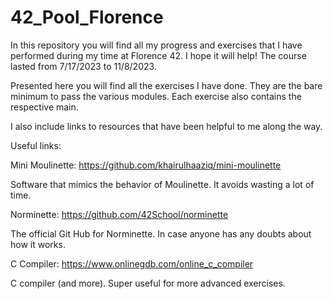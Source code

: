 # 42_Pool_Florence
In this repository you will find all my progress and exercises that I have performed during my time at Florence 42. 
I hope it will help! The course lasted from 7/17/2023 to 11/8/2023.

Presented here you will find all the exercises I have done. They are the bare minimum to pass the various modules. Each exercise also contains the respective main. 

I also include links to resources that have been helpful to me along the way.

Useful links:

Mini Moulinette: 
https://github.com/khairulhaaziq/mini-moulinette

Software that mimics the behavior of Moulinette. It avoids wasting a lot of time.

Norminette:
https://github.com/42School/norminette

The official Git Hub for Norminette. In case anyone has any doubts about how it works.

C Compiler: 
https://www.onlinegdb.com/online_c_compiler

C compiler (and more). Super useful for more advanced exercises.
